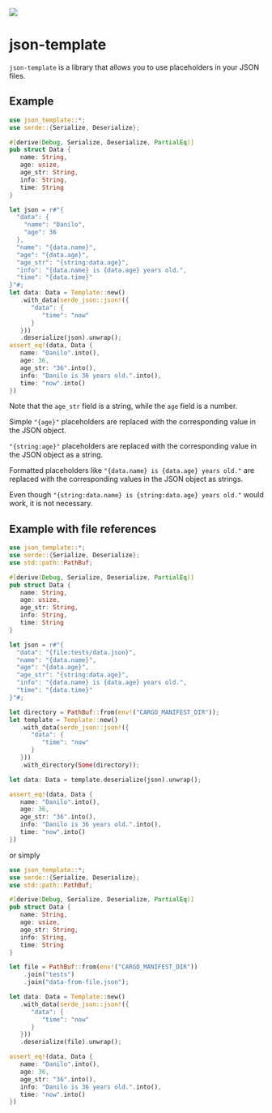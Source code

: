 [![](https://dcbadge.vercel.app/api/server/rzaesS82MT)](https://discord.gg/rzaesS82MT)

# json-template

`json-template` is a library that allows you to use placeholders in your JSON files.

## Example

```rust
use json_template::*;
use serde::{Serialize, Deserialize};

#[derive(Debug, Serialize, Deserialize, PartialEq)]
pub struct Data {
   name: String,
   age: usize,
   age_str: String,
   info: String,
   time: String
}

let json = r#"{
  "data": {
    "name": "Danilo",
    "age": 36
  },
  "name": "{data.name}",
  "age": "{data.age}",
  "age_str": "{string:data.age}",
  "info": "{data.name} is {data.age} years old.",
  "time": "{data.time}"
}"#;
let data: Data = Template::new()
   .with_data(serde_json::json!({
      "data": {
         "time": "now"
      }
   }))
   .deserialize(json).unwrap();
assert_eq!(data, Data {
   name: "Danilo".into(),
   age: 36,
   age_str: "36".into(),
   info: "Danilo is 36 years old.".into(),
   time: "now".into()
})
```

Note that the `age_str` field is a string, while the `age` field is a number.

Simple `"{age}"` placeholders are replaced with the corresponding value in the JSON object.

`"{string:age}"` placeholders are replaced with the corresponding value in the JSON object as a string.

Formatted placeholders like `"{data.name} is {data.age} years old."` are replaced with the corresponding values in the JSON object as strings.

Even though `"{string:data.name} is {string:data.age} years old."` would work, it is not necessary.

## Example with file references

```rust
use json_template::*;
use serde::{Serialize, Deserialize};
use std::path::PathBuf;

#[derive(Debug, Serialize, Deserialize, PartialEq)]
pub struct Data {
   name: String,
   age: usize,
   age_str: String,
   info: String,
   time: String
}

let json = r#"{
  "data": "{file:tests/data.json}",
  "name": "{data.name}",
  "age": "{data.age}",
  "age_str": "{string:data.age}",
  "info": "{data.name} is {data.age} years old.",
  "time": "{data.time}"
}"#;

let directory = PathBuf::from(env!("CARGO_MANIFEST_DIR"));
let template = Template::new()
   .with_data(serde_json::json!({
      "data": {
         "time": "now"
      }
   }))
   .with_directory(Some(directory));

let data: Data = template.deserialize(json).unwrap();

assert_eq!(data, Data {
   name: "Danilo".into(),
   age: 36,
   age_str: "36".into(),
   info: "Danilo is 36 years old.".into(),
   time: "now".into()
})
```

or simply

```rust
use json_template::*;
use serde::{Serialize, Deserialize};
use std::path::PathBuf;

#[derive(Debug, Serialize, Deserialize, PartialEq)]
pub struct Data {
   name: String,
   age: usize,
   age_str: String,
   info: String,
   time: String
}

let file = PathBuf::from(env!("CARGO_MANIFEST_DIR"))
    .join("tests")
    .join("data-from-file.json");

let data: Data = Template::new()
   .with_data(serde_json::json!({
      "data": {
         "time": "now"
      }
   }))
   .deserialize(file).unwrap();

assert_eq!(data, Data {
   name: "Danilo".into(),
   age: 36,
   age_str: "36".into(),
   info: "Danilo is 36 years old.".into(),
   time: "now".into()
})
```
